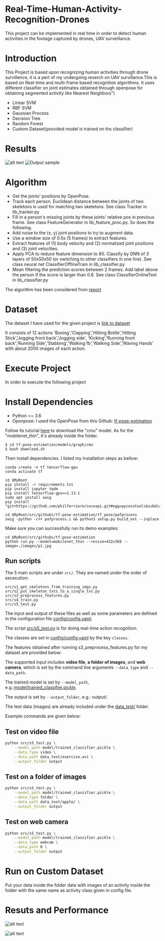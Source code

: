 # Real-Time-Human-Activity-Recognition-Drones
This project can be implemented in real time in order to detect human activities in the footage captured by drones, UAV surveillance.

# Introduction

This Project is based upon recognizing human activities through drone survillence, it is a pert of my undergoing reserch on UAV survillance.This is based on Real-time and multi-frame based recognition algorithms. It uses different classifier on joint estimates obtained through openpose for obtaining segmented activity like Nearest Neighbors")
+ Linear SVM
+ RBF SVM
+ Gaussian Process
+ Decision Tree
+ Random Forest
+ Custom Dataset(provided model is trained on ths classifier)
# Results

![alt text](https://github.com/chahatgoyal/Real-Time-Human-Activity-Recognition-Drones/blob/master/results/Picture6.png)
![Output sample](https://github.com/chahatgoyal/Real-Time-Human-Activity-Recognition-Drones/blob/master/results/ezgif.com-video-to-gif.gif)

# Algorithm
+ Get the joints' positions by OpenPose.
+ Track each person. Euclidean distance between the joints of two skeletons is used for matching two skeletons. See class Tracker in lib_tracker.py
+ Fill in a person's missing joints by these joints' relative pos in previous frame. See class FeatureGenerator in lib_feature_proc.py. So does the following.
+ Add noise to the (x, y) joint positions to try to augment data.
+ Use a window size of 0.5s (5 frames) to extract features.
+ Extract features of (1) body velocity and (2) normalized joint positions and (3) joint velocities.
+ Apply PCA to reduce feature dimension to 80. Classify by DNN of 3 layers of 50x50x50 (or switching to other classifiers in one line). See class neural net ClassifierOfflineTrain in lib_classifier.py
+ Mean filtering the prediction scores between 2 frames. Add label above the person if the score is larger than 0.8. See class ClassifierOnlineTest in lib_classifier.py

The algorithm has been considered from
[report](https://github.com/felixchenfy/Data-Storage/blob/master/EECS-433-Pattern-Recognition/FeiyuChen_Report_EECS433.pdf)  


# Dataset
The dataset I have used for the given project is
[link to dataset](https://www.google.com/url?q=https://drive.google.com/file/d/1sZYRQpRpRimpSI_M5Rjjwnpc8fgI3XXM/view?usp%3Ddrive_web&source=gmail&ust=1589063688845000&usg=AFQjCNHEVQx4v_ql6ocsoRx6Y0n4Sj2Pag)

It consists of 12 actions 'Boxing','Clapping','Hitting Bottle','Hitting Stick','Jogging front back','Jogging side',
'Kicking','Running front back','Running Side','Stabbing','Walking fb','Walking Side','Waving Hands' with about 2000 images of each action.

# Execute Project
In order to execute the following project

# Install Dependencies
+ Python >= 3.6
+ Openpose: I used the OpenPose from this Github: [tf-pose-estimation](https://github.com/ildoonet/tf-pose-estimation)

Follow its tutorial [here](https://github.com/ildoonet/tf-pose-estimation#install-1) to download the "cmu" model. As for the "mobilenet_thin", it's already inside the folder.  

```
$ cd tf-pose-estimation/models/graph/cmu  
$ bash download.sh  
```

Then install dependencies. I listed my installation steps as bellow:
```
conda create -n tf tensorflow-gpu
conda activate tf

cd $MyRoot
pip install -r requirements.txt
pip install jupyter tqdm
pip install tensorflow-gpu==1.13.1
sudo apt install swig
pip install "git+https://github.com/philferriere/cocoapi.git#egg=pycocotools&subdirectory=PythonAPI"

cd $MyRoot/src/githubs/tf-pose-estimation/tf_pose/pafprocess
swig -python -c++ pafprocess.i && python3 setup.py build_ext --inplace
```

Make sure you can successfully run its demo examples:
```
cd $MyRoot/src/githubs/tf-pose-estimation
python run.py --model=mobilenet_thin --resize=432x368 --image=./images/p1.jpg
```


## Run scripts
The 5 main scripts are under `src/`. They are named under the order of excecution:
```
src/s1_get_skeletons_from_training_imgs.py    
src/s2_put_skeleton_txts_to_a_single_txt.py
src/s3_preprocess_features.py
src/s4_train.py 
src/s5_test.py
```

The input and output of these files as well as some parameters are defined in the configuration file [config/config.yaml](config/config.yaml).

The script [src/s5_test.py](src/s5_test.py) is for doing real-time action recognition. 


The classes are set in [config/config.yaml](config/config.yaml) by the key `classes`.

The features obtained after running s3_preprocess_features.py for my dataset are provided below:


The supported input includes **video file**, **a folder of images**, and **web camera**, which is set by the command line arguments `--data_type` and `--data_path`.

The trained model is set by `--model_path`, e.g.:[model/trained_classifier.pickle](model/trained_classifier.pickle).

The output is set by `--output_folder`, e.g.: output/.

The test data (images) are already included under the [data_test/](data_test/) folder.

Example commands are given below:

## Test on video file
``` bash
python src/s5_test.py \
    --model_path model/trained_classifier.pickle \
    --data_type video \
    --data_path data_test/exercise.avi \
    --output_folder output
```

## Test on a folder of images
``` bash
python src/s5_test.py \
    --model_path model/trained_classifier.pickle \
    --data_type folder \
    --data_path data_test/apple/ \
    --output_folder output
```

## Test on web camera
``` bash
python src/s5_test.py \
    --model_path model/trained_classifier.pickle \
    --data_type webcam \
    --data_path 0 \
    --output_folder output
```

# Run on Custom Dataset

Put your data inside the folder data with images of an activity inside the folder with the same name as activity class given in config file. 

# Resuts and Performance

![alt text](https://github.com/chahatgoyal/Real-Time-Human-Activity-Recognition-Drones/blob/master/results/image1.PNG)

![alt text](https://github.com/chahatgoyal/Real-Time-Human-Activity-Recognition-Drones/blob/master/results/Picture3.jpg)










